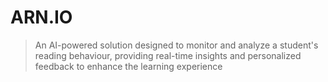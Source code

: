 # ARN.IO
> An AI-powered solution designed to monitor and analyze a student's reading behaviour, providing real-time insights and personalized feedback to enhance the learning experience
